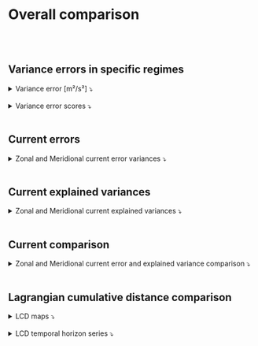 # Overall comparison

<br> 

<br>
 
    
## Variance errors in specific regimes

<details>
<summary>Variance error [m²/s²] ⤵️  </summary>
    
<br>  


<table>
  <thead>
    <tr> 
      <th></th>
      <th colspan="2">Variance error u [m²/s²]</th>
      <th colspan="2">Variance error v [m²/s²]</th>
    </tr>
  </thead>
  <tbody>
    <tr> 
      <td> </td>
      <td> coastal </td> 
      <td> offshore </td>
      <td> coastal </td> 
      <td> offshore </td>
    </tr>
    <tr> 
    <tr> 
      <td><strong>DUACS</strong></td>
      <td> 0.026996 </td>
      <td> 0.014334</td> 
      <td>0.022181</td>
      <td> 0.010092</td>
    </tr>
    <tr> 
      <td><strong>MIOST</strong></td>
      <td> 0.014381</td>
      <td> 0.011602</td> 
      <td> 0.014125</td>
      <td> 0.008122</td>
    </tr>
    <tr> 
      <td><strong>dADR-SR</strong></td>
      <td> 0.030012</td>
      <td> 0.013004</td> 
      <td> 0.022478</td>
      <td> 0.011580</td>
    </tr> 
    <tr> 
      <td><strong>BFN-QG</strong></td>
      <td> 0.025305</td>
      <td> 0.013400</td> 
      <td> 0.021981</td>
      <td> 0.009097</td>
    </tr> 
  </tbody>
</table> 


</details>
 
<br>

<details>
<summary>Variance error scores ⤵️  </summary>
    
<br> 

 

<table>
  <thead>
    <tr> 
      <th></th>
      <th colspan="2">Variance error score u</th>
      <th colspan="2">Variance error score v</th>
    </tr>
  </thead>
  <tbody>
    <tr> 
      <td> </td>
      <td> coastal </td>
      <td> offshore </td> 
      <td> coastal </td> 
      <td> offshore </td>
    </tr>
    <tr> 
    <tr> 
      <td><strong>DUACS</strong></td>
      <td> 46.84 %</td>
      <td> 04.48 %</td> 
      <td>47.40 %</td>
      <td> -37.62 %</td>
    </tr>
    <tr> 
      <td><strong>MIOST</strong></td>
      <td> 60.01 %</td>
      <td> 22.69 %</td> 
      <td> 51.33 %</td>
      <td> -10.75 %</td>
    </tr>
    <tr> 
      <td><strong>dADR-SR</strong></td>
      <td> 44.45 %</td>
      <td> 13.34 %</td> 
      <td> 46.91 %</td>
      <td> -57.90 %</td>
    </tr> 
    <tr> 
      <td><strong>BFN-QG</strong></td>
      <td> 48.50 %</td>
      <td> 10.71 %</td> 
      <td> 47.91 %</td>
      <td> -24.05 %</td>
    </tr> 
  </tbody>
</table>


</details>
 
 
<br>

## Current errors  
 
<details>
<summary>Zonal and Meridional current error variances ⤵️  </summary>

<br> 
 

</details>
 

<br>

## Current explained variances
  
<details>
<summary>Zonal and Meridional current explained variances ⤵️  </summary>

<br> 
 


</details>
 

<br>

## Current comparison

<details>
<summary>Zonal and Meridional current error and explained variance comparison ⤵️  </summary>

<br> 
 
 
  
<br> 
 

</details>
 

<br>

## Lagrangian cumulative distance comparison

<details>
<summary>LCD maps ⤵️  </summary>

<br>  
 
</details>
 
<br> 

<details>
<summary>LCD temporal horizon series ⤵️  </summary>

<br> 
 
 

<br>  